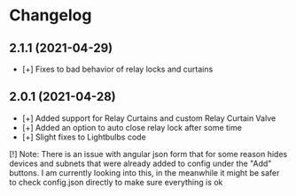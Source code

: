 # Changelog

## 2.1.1 (2021-04-29)

* [+] Fixes to bad behavior of relay locks and curtains

## 2.0.1 (2021-04-28)

* [+] Added support for Relay Curtains and custom Relay Curtain Valve
* [+] Added an option to auto close relay lock after some time
* [+] Slight fixes to Lightbulbs code

[!] Note: There is an issue with angular json form that for some reason hides devices and subnets that were already added to config under the "Add" buttons. I am currently looking into this, in the meanwhile it might be safer to check config.json directly to make sure everything is ok